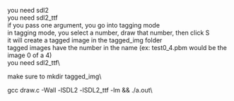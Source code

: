 you need sdl2 \
you need sdl2_ttf\
if you pass one argument, you go into tagging mode \
in tagging mode, you select a number, draw that number, then click S\
it will create a tagged image in the tagged_img folder\
tagged images have the number in the name (ex: test0_4.pbm would be the image 0 of a 4)\
you need sdl2_ttf\

make sure to mkdir tagged_img\

gcc draw.c -Wall -lSDL2 -lSDL2_ttf -lm && ./a.out\
